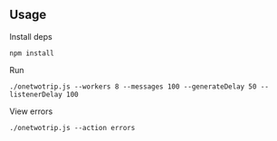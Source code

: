 ## Usage

Install deps
```
npm install
```

Run
```
./onetwotrip.js --workers 8 --messages 100 --generateDelay 50 --listenerDelay 100
```

View errors
```
./onetwotrip.js --action errors
```